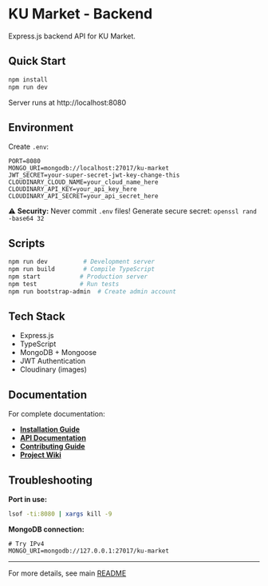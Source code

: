 # KU Market - Backend

Express.js backend API for KU Market.

## Quick Start

```bash
npm install
npm run dev
```

Server runs at http://localhost:8080

## Environment

Create `.env`:

```env
PORT=8080
MONGO_URI=mongodb://localhost:27017/ku-market
JWT_SECRET=your-super-secret-jwt-key-change-this
CLOUDINARY_CLOUD_NAME=your_cloud_name_here
CLOUDINARY_API_KEY=your_api_key_here
CLOUDINARY_API_SECRET=your_api_secret_here
```

⚠️ **Security:** Never commit `.env` files! Generate secure secret: `openssl rand -base64 32`

## Scripts

```bash
npm run dev          # Development server
npm run build        # Compile TypeScript
npm start           # Production server
npm test            # Run tests
npm run bootstrap-admin  # Create admin account
```

## Tech Stack

- Express.js
- TypeScript
- MongoDB + Mongoose
- JWT Authentication
- Cloudinary (images)

## Documentation

For complete documentation:

- **[Installation Guide](../docs/INSTALLATION.md)**
- **[API Documentation](../docs/API.md)**
- **[Contributing Guide](../docs/CONTRIBUTING.md)**
- **[Project Wiki](https://github.com/OverCatX/ku-market/wiki)**

## Troubleshooting

**Port in use:**

```bash
lsof -ti:8080 | xargs kill -9
```

**MongoDB connection:**

```env
# Try IPv4
MONGO_URI=mongodb://127.0.0.1:27017/ku-market
```

---

For more details, see main [README](../README.md)
